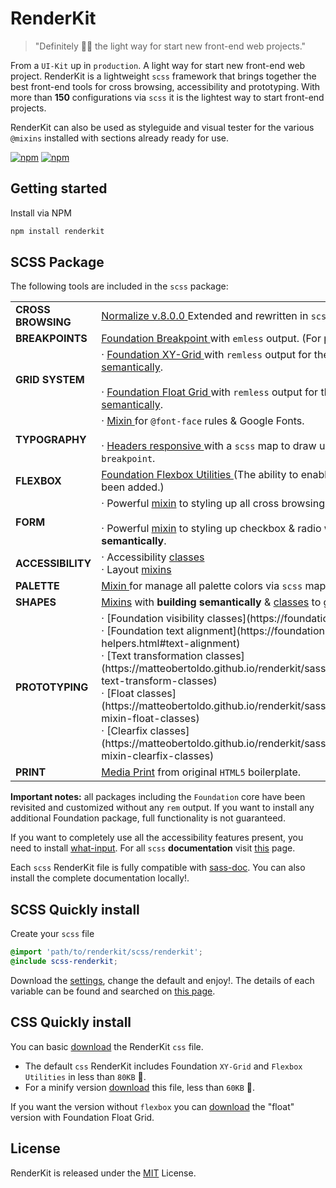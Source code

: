 # RenderKit

> "Definitely 👌🏽 the light way for start new front-end web projects."

From a `UI-Kit` up in `production`. A light way for start new front-end web project.
RenderKit is a lightweight `scss` framework that brings together the best front-end tools for cross browsing, accessibility and prototyping. With more than **150** configurations via `scss` it is the lightest way to start front-end projects.

RenderKit can also be used as styleguide and visual tester for the various `@mixins` installed with sections already ready for use.

[![npm](https://img.shields.io/npm/v/renderkit.svg)](https://www.npmjs.com/package/renderkit)
[![npm](https://img.shields.io/npm/l/renderkit.svg)](https://www.npmjs.com/package/renderkit)

## Getting started

Install via NPM

```bash
npm install renderkit
```

## SCSS Package

The following tools are included in the `scss` package:

<table>
    <tr>
        <td>
            <strong>CROSS BROWSING</strong>
        </td>
        <td>
            <a href="https://github.com/necolas/normalize.css">
              Normalize v.8.0.0
            </a> 
            Extended and rewritten in <code>scss</code>. Configurable, in complete safety.
        </td>
    </tr>
    <tr>
        <td>
            <strong>BREAKPOINTS</strong>
        </td>
        <td>
            <a href="https://foundation.zurb.com/sites/docs/media-queries.html#changing-the-breakpoints">
                Foundation Breakpoint
            </a> 
            with <code>emless</code> output. (For pixel lovers).
        </td>
    </tr>
    <tr>
        <td>
            <strong>GRID SYSTEM</strong>
        </td>
        <td> 
            &middot; 
            <a href="https://foundation.zurb.com/sites/docs/xy-grid.html">
                Foundation XY-Grid
            </a> 
            with <code>remless</code> output for the gutters, with all mixin for <a href="https://foundation.zurb.com/sites/docs/xy-grid.html#building-semantically">building semantically</a>. <br /> <br />
            &middot; 
            <a href="https://foundation.zurb.com/sites/docs/grid.html">
                Foundation Float Grid
            </a> 
            with <code>remless</code> output for the gutters, with all mixin for <a href="https://foundation.zurb.com/sites/docs/grid.html#building-semantically">building semantically</a>.
        </td>
    </tr>
    <tr>
        <td>
            <strong>TYPOGRAPHY</strong>
        </td>
        <td> 
            &middot; 
            <a href="https://matteobertoldo.github.io/renderkit/sassdoc/index.html#_global%20renderkit-mixin-global-fonts">
                Mixin
            </a> 
            for <code>@font-face</code> rules & Google Fonts. <br/> <br/>
            &middot; 
            <a href="https://matteobertoldo.github.io/renderkit/sassdoc/index.html#typography-mixin-headers-style-bp">
                Headers responsive
            </a>
            with a <code>scss</code> map to draw up every single header in every <code>breakpoint</code>.
        </td>
    </tr>
    <tr>
        <td>
            <strong>FLEXBOX</strong>
        </td>
        <td>
            <a href="https://foundation.zurb.com/sites/docs/flexbox-utilities.html">
                Foundation Flexbox Utilities
            </a> 
            (The ability to enable or disable <code>flex-source-ordering</code> has been added.)
        </td>
    </tr>
    <tr>
        <td>
            <strong>FORM</strong>
        </td>
        <td>
            &middot; 
            Powerful <a href="https://matteobertoldo.github.io/renderkit/sassdoc/index.html#mixin-form-style">mixin</a> to styling up all cross browsing fields. <br /> <br />
            &middot; 
            Powerful <a href="https://matteobertoldo.github.io/renderkit/sassdoc/index.html#mixin-checkbox-radio-classes">mixin</a> to styling up checkbox & radio without <code>js</code>. Available with <strong>building semantically</strong>.
        </td>
    </tr>
    <tr>
        <td>
            <strong>ACCESSIBILITY</strong>
        </td>
        <td>
            &middot; 
            Accessibility <a href="https://matteobertoldo.github.io/renderkit/sassdoc/index.html#mixin-accessibility-classes">classes</a> <br/>
            &middot; 
            Layout <a href="https://matteobertoldo.github.io/renderkit/sassdoc/index.html#layout-mixin">mixins</a>
        </td>
    </tr>
    <tr>
        <td>
            <strong>PALETTE</strong>
        </td>
        <td>
            <a href="https://matteobertoldo.github.io/renderkit/sassdoc/index.html#mixin-colors-palette">
                Mixin
            </a> 
            for manage all palette colors via <code>scss</code> map.
        </td>
    </tr>
    <tr>
        <td>
            <strong>SHAPES</strong>
        </td>
        <td>
            <a href="https://matteobertoldo.github.io/renderkit/sassdoc/index.html#shapes-mixin">Mixins</a> 
            with <strong>building semantically</strong> &amp; <a href="https://matteobertoldo.github.io/renderkit/sassdoc/index.html#mixin-shape-classes">classes</a> to generate shapes without images.
        </td>
    </tr>
    <tr>
        <td>
            <strong>PROTOTYPING</strong>
        </td>
        <td>
            &middot; 
            [Foundation visibility classes](https://foundation.zurb.com/sites/docs/visibility.html) <br />
            &middot; 
            [Foundation text alignment](https://foundation.zurb.com/sites/docs/typography-helpers.html#text-alignment) <br />
            &middot; 
            [Text transformation classes](https://matteobertoldo.github.io/renderkit/sassdoc/index.html#typography-mixin-text-transform-classes) <br />
            &middot; [Float classes](https://matteobertoldo.github.io/renderkit/sassdoc/index.html#_global%20renderkit-mixin-float-classes) <br />
            &middot; [Clearfix classes](https://matteobertoldo.github.io/renderkit/sassdoc/index.html#_global%20renderkit-mixin-clearfix-classes)
        </td>
    </tr>
    <tr>
        <td>
            <strong>PRINT</strong>
        </td>
        <td>
            <a href="https://github.com/h5bp/html5-boilerplate/blob/master/src/css/main.css">Media Print</a> 
            from original <code>HTML5</code> boilerplate.
        </td>
    </tr>
</table>

**Important notes:**
all packages including the `Foundation` core have been revisited and customized without any `rem` output. If you want to install any additional Foundation package, full functionality is not guaranteed.

If you want to completely use all the accessibility features present, you need to install [what-input](https://github.com/ten1seven/what-input).
For all `scss` **documentation** visit [this](https://matteobertoldo.github.io/renderkit/sassdoc/index.html) page.

Each `scss` RenderKit file is fully compatible with [sass-doc](http://sassdoc.com). You can also install the complete documentation locally!.

## SCSS Quickly install
Create your `scss` file

```scss
@import 'path/to/renderkit/scss/renderkit';
@include scss-renderkit;
```
Download the [settings](https://raw.github.com/matteobertoldo/renderkit/scss/config/_config.scss), change the default and enjoy!. The details of each variable can be found and searched on [this page](https://matteobertoldo.github.io/renderkit/sassdoc/index.html).

## CSS Quickly install

You can basic [download](https://raw.github.com/matteobertoldo/renderkit/dist/css/renderkit.css) the RenderKit `css` file.
-   The default `css` RenderKit includes Foundation `XY-Grid` and `Flexbox Utilities` in less than `80KB` 🎉.
-   For a minify version [download](https://raw.github.com/matteobertoldo/renderkit/dist/css/renderkit.css) this file, less than `60KB` 🎉.

If you want the version without `flexbox` you can [download](https://raw.github.com/matteobertoldo/renderkit/dist/css/renderkit-float.css) the "float" version with Foundation Float Grid.

## License

RenderKit is released under the [MIT](https://opensource.org/licenses/MIT) License.
